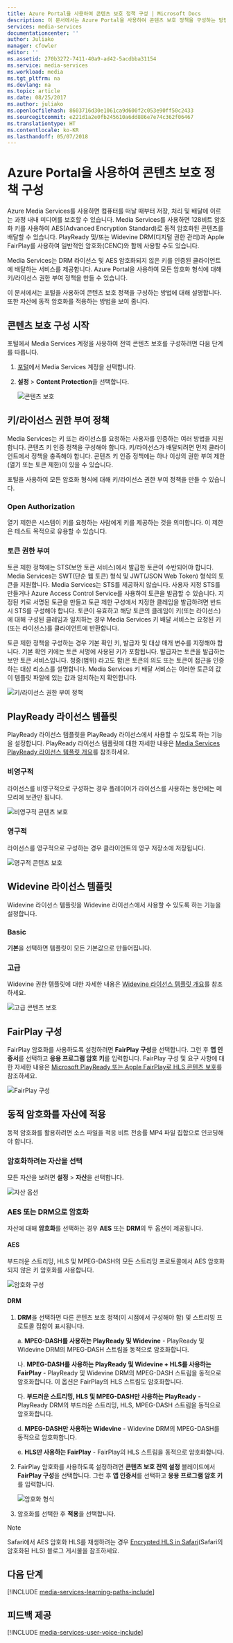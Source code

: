 ```yaml
---
title: Azure Portal을 사용하여 콘텐츠 보호 정책 구성 | Microsoft Docs
description: 이 문서에서는 Azure Portal을 사용하여 콘텐츠 보호 정책을 구성하는 방법에 대해 설명합니다. 또한 자산에서 동적 암호화를 사용하도록 설정하는 방법을 보여 줍니다.
services: media-services
documentationcenter: ''
author: Juliako
manager: cfowler
editor: ''
ms.assetid: 270b3272-7411-40a9-ad42-5acdbba31154
ms.service: media-services
ms.workload: media
ms.tgt_pltfrm: na
ms.devlang: na
ms.topic: article
ms.date: 08/25/2017
ms.author: juliako
ms.openlocfilehash: 8603716d30e1061ca9d600f2c053e90ff50c2433
ms.sourcegitcommit: e221d1a2e0fb245610a6dd886e7e74c362f06467
ms.translationtype: HT
ms.contentlocale: ko-KR
ms.lasthandoff: 05/07/2018
---
```

# <a name="configure-content-protection-policies-by-using-the-azure-portal"></a>Azure Portal을 사용하여 콘텐츠 보호 정책 구성
 Azure Media Services를 사용하면 컴퓨터를 떠날 때부터 저장, 처리 및 배달에 이르는 과정 내내 미디어를 보호할 수 있습니다. Media Services를 사용하면 128비트 암호화 키를 사용하여 AES(Advanced Encryption Standard)로 동적 암호화된 콘텐츠를 배달할 수 있습니다. PlayReady 및/또는 Widevine DRM(디지털 권한 관리)과 Apple FairPlay를 사용하여 일반적인 암호화(CENC)와 함께 사용할 수도 있습니다. 

Media Services는 DRM 라이선스 및 AES 암호화되지 않은 키를 인증된 클라이언트에 배달하는 서비스를 제공합니다. Azure Portal을 사용하여 모든 암호화 형식에 대해 키/라이선스 권한 부여 정책을 만들 수 있습니다.

이 문서에서는 포털을 사용하여 콘텐츠 보호 정책을 구성하는 방법에 대해 설명합니다. 또한 자산에 동적 암호화를 적용하는 방법을 보여 줍니다.

## <a name="start-to-configure-content-protection"></a>콘텐츠 보호 구성 시작
포털에서 Media Services 계정을 사용하여 전역 콘텐츠 보호를 구성하려면 다음 단계를 따릅니다.

1. [포털](https://portal.azure.com/)에서 Media Services 계정을 선택합니다.

2. **설정** > **Content Protection**을 선택합니다.

    ![콘텐츠 보호](./media/media-services-portal-content-protection/media-services-content-protection001.png)

## <a name="keylicense-authorization-policy"></a>키/라이선스 권한 부여 정책
Media Services는 키 또는 라이선스를 요청하는 사용자를 인증하는 여러 방법을 지원합니다. 콘텐츠 키 인증 정책을 구성해야 합니다. 키/라이선스가 배달되려면 먼저 클라이언트에서 정책을 충족해야 합니다. 콘텐츠 키 인증 정책에는 하나 이상의 권한 부여 제한(열기 또는 토큰 제한)이 있을 수 있습니다.

포털을 사용하여 모든 암호화 형식에 대해 키/라이선스 권한 부여 정책을 만들 수 있습니다.

### <a name="open-authorization"></a>Open Authorization
열기 제한은 시스템이 키를 요청하는 사람에게 키를 제공하는 것을 의미합니다. 이 제한은 테스트 목적으로 유용할 수 있습니다. 

### <a name="token-authorization"></a>토큰 권한 부여
토큰 제한 정책에는 STS(보안 토큰 서비스)에서 발급한 토큰이 수반되어야 합니다. Media Services는 SWT(단순 웹 토큰) 형식 및 JWT(JSON Web Token) 형식의 토큰을 지원합니다. Media Services는 STS를 제공하지 않습니다. 사용자 지정 STS를 만들거나 Azure Access Control Service를 사용하여 토큰을 발급할 수 있습니다. 지정된 키로 서명된 토큰을 만들고 토큰 제한 구성에서 지정한 클레임을 발급하려면 반드시 STS를 구성해야 합니다. 토큰이 유효하고 해당 토큰의 클레임이 키(또는 라이선스)에 대해 구성된 클레임과 일치하는 경우 Media Services 키 배달 서비스는 요청된 키(또는 라이선스)를 클라이언트에 반환합니다.

토큰 제한 정책을 구성하는 경우 기본 확인 키, 발급자 및 대상 매개 변수를 지정해야 합니다. 기본 확인 키에는 토큰 서명에 사용된 키가 포함됩니다. 발급자는 토큰을 발급하는 보안 토큰 서비스입니다. 청중(범위) 라고도 함)은 토큰의 의도 또는 토큰이 접근을 인증하는 대상 리소스를 설명합니다. Media Services 키 배달 서비스는 이러한 토큰의 값이 템플릿 파일에 있는 값과 일치하는지 확인합니다.

![키/라이선스 권한 부여 정책](./media/media-services-portal-content-protection/media-services-content-protection002.png)

## <a name="playready-license-template"></a>PlayReady 라이선스 템플릿
PlayReady 라이선스 템플릿을 PlayReady 라이선스에서 사용할 수 있도록 하는 기능을 설정합니다. PlayReady 라이선스 템플릿에 대한 자세한 내용은 [Media Services PlayReady 라이선스 템플릿 개요](media-services-playready-license-template-overview.md)를 참조하세요.

### <a name="nonpersistent"></a>비영구적
라이선스를 비영구적으로 구성하는 경우 플레이어가 라이선스를 사용하는 동안에는 메모리에 보관만 됩니다.  

![비영구적 콘텐츠 보호](./media/media-services-portal-content-protection/media-services-content-protection003.png)

### <a name="persistent"></a>영구적
라이선스를 영구적으로 구성하는 경우 클라이언트의 영구 저장소에 저장됩니다.

![영구적 콘텐츠 보호](./media/media-services-portal-content-protection/media-services-content-protection004.png)

## <a name="widevine-license-template"></a>Widevine 라이선스 템플릿
Widevine 라이선스 템플릿을 Widevine 라이선스에서 사용할 수 있도록 하는 기능을 설정합니다.

### <a name="basic"></a>Basic
**기본**을 선택하면 템플릿이 모든 기본값으로 만들어집니다.

### <a name="advanced"></a>고급
Widevine 권한 템플릿에 대한 자세한 내용은 [Widevine 라이선스 템플릿 개요](media-services-widevine-license-template-overview.md)를 참조하세요.

![고급 콘텐츠 보호](./media/media-services-portal-content-protection/media-services-content-protection005.png)

## <a name="fairplay-configuration"></a>FairPlay 구성
FairPlay 암호화를 사용하도록 설정하려면 **FairPlay 구성**을 선택합니다. 그런 후 **앱 인증서**를 선택하고 **응용 프로그램 암호 키**를 입력합니다. FairPlay 구성 및 요구 사항에 대한 자세한 내용은 [Microsoft PlayReady 또는 Apple FairPlay로 HLS 콘텐츠 보호](media-services-protect-hls-with-FairPlay.md)를 참조하세요.

![FairPlay 구성](./media/media-services-portal-content-protection/media-services-content-protection006.png)

## <a name="apply-dynamic-encryption-to-your-asset"></a>동적 암호화를 자산에 적용
동적 암호화를 활용하려면 소스 파일을 적응 비트 전송률 MP4 파일 집합으로 인코딩해야 합니다.

### <a name="select-an-asset-that-you-want-to-encrypt"></a>암호화하려는 자산을 선택
모든 자산을 보려면 **설정** > **자산**을 선택합니다.

![자산 옵션](./media/media-services-portal-content-protection/media-services-content-protection007.png)

### <a name="encrypt-with-aes-or-drm"></a>AES 또는 DRM으로 암호화
자산에 대해 **암호화**를 선택하는 경우 **AES** 또는 **DRM**의 두 옵션이 제공됩니다. 

#### <a name="aes"></a>AES
부드러운 스트리밍, HLS 및 MPEG-DASH의 모든 스트리밍 프로토콜에서 AES 암호화되지 않은 키 암호화를 사용합니다.

![암호화 구성](./media/media-services-portal-content-protection/media-services-content-protection008.png)

#### <a name="drm"></a>DRM
1. **DRM**을 선택하면 다른 콘텐츠 보호 정책(이 시점에서 구성해야 함) 및 스트리밍 프로토콜 집합이 표시됩니다.

    a. **MPEG-DASH를 사용하는 PlayReady 및 Widevine** - PlayReady 및 Widevine DRM의 MPEG-DASH 스트림을 동적으로 암호화합니다.

    나. **MPEG-DASH를 사용하는 PlayReady 및 Widevine + HLS를 사용하는 FairPlay** - PlayReady 및 Widevine DRM의 MPEG-DASH 스트림을 동적으로 암호화합니다. 이 옵션은 FairPlay의 HLS 스트림도 암호화합니다.

    다. **부드러운 스트리밍, HLS 및 MPEG-DASH만 사용하는 PlayReady** - PlayReady DRM의 부드러운 스트리밍, HLS, MPEG-DASH 스트림을 동적으로 암호화합니다.

    d. **MPEG-DASH만 사용하는 Widevine** - Widevine DRM의 MPEG-DASH를 동적으로 암호화합니다.
    
    e. **HLS만 사용하는 FairPlay** - FairPlay의 HLS 스트림을 동적으로 암호화합니다.

2. FairPlay 암호화를 사용하도록 설정하려면 **콘텐츠 보호 전역 설정** 블레이드에서 **FairPlay 구성**을 선택합니다. 그런 후 **앱 인증서**를 선택하고 **응용 프로그램 암호 키**를 입력합니다.

    ![암호화 형식](./media/media-services-portal-content-protection/media-services-content-protection009.png)

3. 암호화를 선택한 후 **적용**을 선택합니다.

>[!NOTE] 
>Safari에서 AES 암호화 HLS를 재생하려는 경우 [Encrypted HLS in Safari](https://azure.microsoft.com/blog/how-to-make-token-authorized-aes-encrypted-hls-stream-working-in-safari/)(Safari의 암호화된 HLS) 블로그 게시물을 참조하세요.

## <a name="next-steps"></a>다음 단계
[!INCLUDE [media-services-learning-paths-include](../../../includes/media-services-learning-paths-include.md)]

## <a name="provide-feedback"></a>피드백 제공
[!INCLUDE [media-services-user-voice-include](../../../includes/media-services-user-voice-include.md)]

